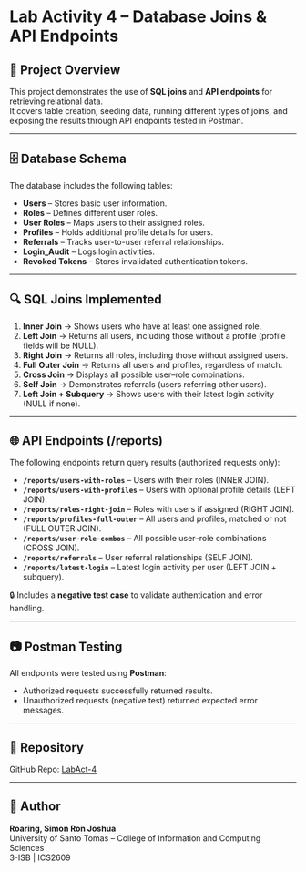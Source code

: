 # Lab Activity 4 – Database Joins & API Endpoints

## 📌 Project Overview
This project demonstrates the use of **SQL joins** and **API endpoints** for retrieving relational data.  
It covers table creation, seeding data, running different types of joins, and exposing the results through API endpoints tested in Postman.

---

## 🗄️ Database Schema
The database includes the following tables:
- **Users** – Stores basic user information.
- **Roles** – Defines different user roles.
- **User Roles** – Maps users to their assigned roles.
- **Profiles** – Holds additional profile details for users.
- **Referrals** – Tracks user-to-user referral relationships.
- **Login_Audit** – Logs login activities.
- **Revoked Tokens** – Stores invalidated authentication tokens.

---

## 🔍 SQL Joins Implemented
1. **Inner Join** → Shows users who have at least one assigned role.  
2. **Left Join** → Returns all users, including those without a profile (profile fields will be NULL).  
3. **Right Join** → Returns all roles, including those without assigned users.  
4. **Full Outer Join** → Returns all users and profiles, regardless of match.  
5. **Cross Join** → Displays all possible user–role combinations.  
6. **Self Join** → Demonstrates referrals (users referring other users).  
7. **Left Join + Subquery** → Shows users with their latest login activity (NULL if none).

---

## 🌐 API Endpoints (/reports)
The following endpoints return query results (authorized requests only):

- **`/reports/users-with-roles`** – Users with their roles (INNER JOIN).  
- **`/reports/users-with-profiles`** – Users with optional profile details (LEFT JOIN).  
- **`/reports/roles-right-join`** – Roles with users if assigned (RIGHT JOIN).  
- **`/reports/profiles-full-outer`** – All users and profiles, matched or not (FULL OUTER JOIN).  
- **`/reports/user-role-combos`** – All possible user–role combinations (CROSS JOIN).  
- **`/reports/referrals`** – User referral relationships (SELF JOIN).  
- **`/reports/latest-login`** – Latest login activity per user (LEFT JOIN + subquery).  

🔒 Includes a **negative test case** to validate authentication and error handling.

---

## 📷 Postman Testing
All endpoints were tested using **Postman**:
- Authorized requests successfully returned results.  
- Unauthorized requests (negative test) returned expected error messages.  

---

## 📂 Repository
GitHub Repo: [LabAct-4](https://github.com/smnrn/LabAct-4.git)

---

## 👤 Author
**Roaring, Simon Ron Joshua**  
University of Santo Tomas – College of Information and Computing Sciences  
3-ISB | ICS2609

